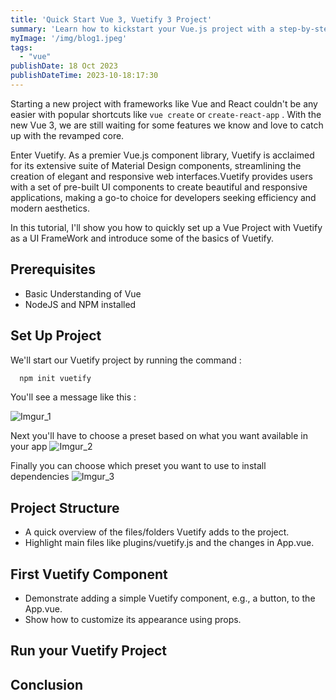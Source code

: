 ```yaml
---
title: 'Quick Start Vue 3, Vuetify 3 Project'
summary: 'Learn how to kickstart your Vue.js project with a step-by-step guide to building a Vue application with command line shortcuts'
myImage: '/img/blog1.jpeg'
tags:
  - "vue"
publishDate: 18 Oct 2023
publishDateTime: 2023-10-18:17:30
---
```


Starting a new project with frameworks like Vue and React couldn't be any easier with popular shortcuts like `vue create` or `create-react-app` . With the new Vue 3, we are still waiting for some features we know and love to catch up with the revamped core.

Enter Vuetify. As a premier Vue.js component library, Vuetify is acclaimed for its extensive suite of Material Design components, streamlining the creation of elegant and responsive web interfaces.Vuetify provides users with a set of pre-built UI components to create beautiful and responsive applications, making a go-to choice for developers seeking efficiency and modern aesthetics. 

In this tutorial, I'll show you how to quickly set up a Vue Project with Vuetify as a UI FrameWork and introduce some of the basics of Vuetify.

## Prerequisites 

- Basic Understanding of Vue
- NodeJS and NPM installed 

## Set Up Project

We'll start our Vuetify project by running the command : 

```bash
  npm init vuetify
```

You'll see a message like this : 

![Imgur_1](https://i.imgur.com/avyri9S.png)

Next you'll have to choose a preset based on what you want available in your app
![Imgur_2](https://i.imgur.com/YeggS2X.png)

Finally you can choose which preset you want to use to install dependencies 
![Imgur_3](https://i.imgur.com/SXZEoh5.png)

## Project Structure 

- A quick overview of the files/folders Vuetify adds to the project.
- Highlight main files like plugins/vuetify.js and the changes in App.vue.

## First Vuetify Component

- Demonstrate adding a simple Vuetify component, e.g., a button, to the App.vue.
- Show how to customize its appearance using props.

## Run your Vuetify Project


## Conclusion